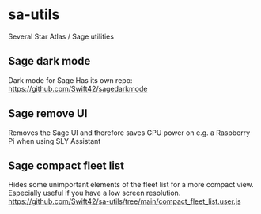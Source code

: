 # sa-utils
Several Star Atlas / Sage utilities

## Sage dark mode
Dark mode for Sage
Has its own repo: https://github.com/Swift42/sagedarkmode

## Sage remove UI
Removes the Sage UI and therefore saves GPU power on e.g. a Raspberry Pi when using SLY Assistant

## Sage compact fleet list
Hides some unimportant elements of the fleet list for a more compact view.
Especially useful if you have a low screen resolution.
https://github.com/Swift42/sa-utils/tree/main/compact_fleet_list.user.js

